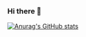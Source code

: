 ### Hi there 👋

[![Anurag's GitHub stats](https://github-readme-stats.vercel.app/api?username=zyf123123)](https://github.com/anuraghazra/github-readme-stats&show_icons=true&theme=radical)

<!--
**zyf123123/zyf123123** is a ✨ _special_ ✨ repository because its `README.md` (this file) appears on your GitHub profile.



Here are some ideas to get you started:

- 🔭 I’m currently working on ...
- 🌱 I’m currently learning ...
- 👯 I’m looking to collaborate on ...
- 🤔 I’m looking for help with ...
- 💬 Ask me about ...
- 📫 How to reach me: ...
- 😄 Pronouns: ...
- ⚡ Fun fact: ...
-->
